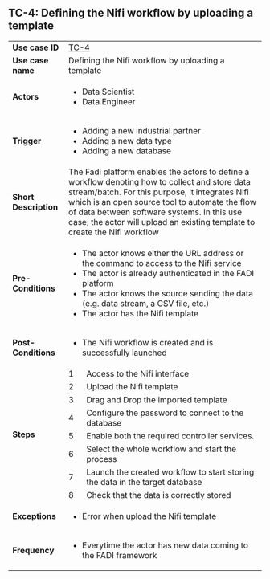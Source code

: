 ## TC-4: Defining the Nifi workflow by uploading a template


<table>
  <tr>
   <td><strong>Use case ID</strong>
   </td>
   <td colspan="2" ><a href="https://github.com/cetic/fadi/blob/feature/tests/tests/__tests__/1-nifi.test.js" title="TC-4">TC-4</a>
   </td>
  </tr>
  <tr>
   <td><strong>Use case name</strong>
   </td>
   <td colspan="2" >Defining the Nifi workflow by uploading a template
   </td>
  </tr>
  <tr>
   <td><strong>Actors</strong>
   </td>
   <td colspan="2" >
<ul>

<li>Data Scientist 

<li>Data Engineer
</li>
</ul>
   </td>
  </tr>
  <tr>
   <td><strong>Trigger</strong>
   </td>
   <td colspan="2" >
<ul>

<li>Adding a new industrial partner

<li>Adding a new data type

<li>Adding a new database
</li>
</ul>
   </td>
  </tr>
  <tr>
   <td><strong>Short Description</strong>
   </td>
   <td colspan="2" >The Fadi platform enables the actors to define a workflow denoting how to collect and store data stream/batch. For this purpose, it integrates Nifi which is an open source tool to automate the flow of data between software systems. In this use case, the actor will upload an existing template to create the Nifi workflow
   </td>
  </tr>
  <tr>
   <td><strong>Pre-Conditions</strong>
   </td>
   <td colspan="2" >
<ul>

<li>The actor knows either the URL address or the command to access to the Nifi service

<li>The actor is already authenticated in the FADI platform

<li>The actor knows the source sending the data (e.g. data stream, a CSV file, etc.)

<li>The actor has the Nifi template
</li>
</ul>
   </td>
  </tr>
  <tr>
   <td><strong>Post-Conditions</strong>
   </td>
   <td colspan="2" >
<ul>

<li>The Nifi workflow is created and is successfully launched
</li>
</ul>
   </td>
  </tr>
  <tr>
   <td rowspan="8" ><strong>Steps</strong>
   </td>
   <td>1
   </td>
   <td>Access to the Nifi interface
   </td>
  </tr>
  <tr>
   <td>2
   </td>
   <td>Upload the Nifi template
   </td>
  </tr>
  <tr>
   <td>3
   </td>
   <td>Drag and Drop the imported template
   </td>
  </tr>
  <tr>
   <td>4
   </td>
   <td>Configure the password to connect to the database
   </td>
  </tr>
  <tr>
   <td>5
   </td>
   <td>Enable both the required controller services.
   </td>
  </tr>
  <tr>
   <td>6
   </td>
   <td>Select the whole workflow and start the process
   </td>
  </tr>
  <tr>
   <td>7
   </td>
   <td>Launch the created workflow to start storing the data in the target database
   </td>
  </tr>
  <tr>
   <td>8
   </td>
   <td>Check that the data is correctly stored
   </td>
  </tr>
  <tr>
   <td><strong>Exceptions</strong>
   </td>
   <td colspan="2" >
<ul>

<li>Error when upload the Nifi template
</li>
</ul>
   </td>
  </tr>
  <tr>
   <td><strong>Frequency</strong>
   </td>
   <td colspan="2" >
<ul>

<li>Everytime the actor has new data coming to the FADI framework
</li>
</ul>
   </td>
  </tr>
</table>
